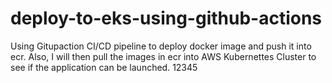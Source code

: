 # deploy-to-eks-using-github-actions
Using Gitupaction CI/CD pipeline to deploy docker image and push it into ecr. Also, I will then pull the images in ecr into AWS Kubernettes Cluster to see if the application can be launched. 
12345
